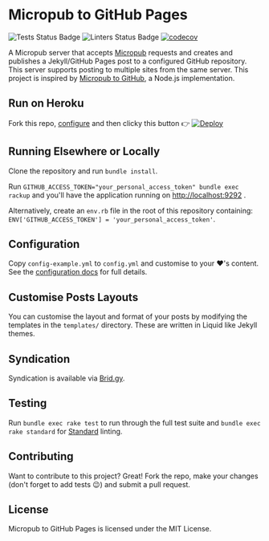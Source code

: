 # Micropub to GitHub Pages

![Tests Status Badge](https://github.com/lildude/micropub-github-pages/workflows/Tests/badge.svg) ![Linters Status Badge](https://github.com/lildude/micropub-github-pages/workflows/Linters/badge.svg) [![codecov](https://codecov.io/gh/lildude/micropub-github-pages/branch/main/graph/badge.svg?token=C2W0HNSM5Q)](https://codecov.io/gh/lildude/micropub-github-pages)

A Micropub server that accepts [Micropub](http://micropub.net/) requests and creates and publishes a Jekyll/GitHub Pages post to a configured GitHub repository. This server supports posting to multiple sites from the same server. This project is inspired by [Micropub to GitHub](https://github.com/voxpelli/webpage-micropub-to-github), a Node.js implementation.

## Run on Heroku

Fork this repo, [configure](#configuration) and then clicky this button :point_right: [![Deploy](https://www.herokucdn.com/deploy/button.svg)](https://heroku.com/deploy)

## Running Elsewhere or Locally

Clone the repository and run `bundle install`.

Run `GITHUB_ACCESS_TOKEN="your_personal_access_token" bundle exec rackup` and you'll have the application running on <http://localhost:9292> .

Alternatively, create an `env.rb` file in the root of this repository containing: `ENV['GITHUB_ACCESS_TOKEN'] = 'your_personal_access_token'`.

## Configuration

Copy `config-example.yml` to `config.yml` and customise to your :heart:'s content. See the [configuration docs](docs/configuration.md) for full details.

## Customise Posts Layouts

You can customise the layout and format of your posts by modifying the templates in the `templates/` directory. These are written in Liquid like Jekyll themes.

## Syndication

Syndication is available via [Brid.gy](https://brid.gy/).

## Testing

Run `bundle exec rake test` to run through the full test suite and `bundle exec rake standard` for [Standard](https://github.com/testdouble/standard) linting.

## Contributing

Want to contribute to this project? Great! Fork the repo, make your changes (don't forget to add tests 😉) and submit a pull request.

## License

Micropub to GitHub Pages is licensed under the MIT License.
